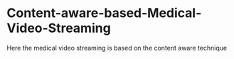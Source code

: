 # Content-aware-based-Medical-Video-Streaming
Here the medical video streaming is based on the content aware technique
